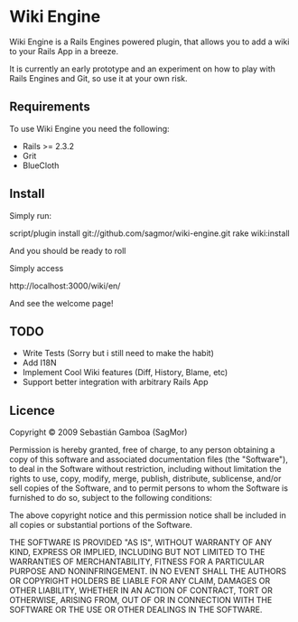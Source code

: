 Wiki Engine
===========

Wiki Engine is a Rails Engines powered plugin, that allows you to add a wiki to your Rails App in a breeze.

It is currently an early prototype and an experiment on how to play with Rails Engines and Git, so use it at your own risk.

Requirements
------------

To use Wiki Engine you need the following:

* Rails >= 2.3.2
* Grit
* BlueCloth


Install
-------

Simply run:

  script/plugin install git://github.com/sagmor/wiki-engine.git 
  rake wiki:install

And you should be ready to roll

Simply access

  http://localhost:3000/wiki/en/

And see the welcome page!

TODO
----

* Write Tests (Sorry but i still need to make the habit)
* Add I18N
* Implement Cool Wiki features (Diff, History, Blame, etc)
* Support better integration with arbitrary Rails App 

Licence
-------
Copyright &copy; 2009 Sebastián Gamboa (SagMor)

Permission is hereby granted, free of charge, to any person obtaining
a copy of this software and associated documentation files (the
"Software"), to deal in the Software without restriction, including
without limitation the rights to use, copy, modify, merge, publish,
distribute, sublicense, and/or sell copies of the Software, and to
permit persons to whom the Software is furnished to do so, subject to
the following conditions:

The above copyright notice and this permission notice shall be
included in all copies or substantial portions of the Software.

THE SOFTWARE IS PROVIDED "AS IS", WITHOUT WARRANTY OF ANY KIND,
EXPRESS OR IMPLIED, INCLUDING BUT NOT LIMITED TO THE WARRANTIES OF
MERCHANTABILITY, FITNESS FOR A PARTICULAR PURPOSE AND
NONINFRINGEMENT. IN NO EVENT SHALL THE AUTHORS OR COPYRIGHT HOLDERS BE
LIABLE FOR ANY CLAIM, DAMAGES OR OTHER LIABILITY, WHETHER IN AN ACTION
OF CONTRACT, TORT OR OTHERWISE, ARISING FROM, OUT OF OR IN CONNECTION
WITH THE SOFTWARE OR THE USE OR OTHER DEALINGS IN THE SOFTWARE.
